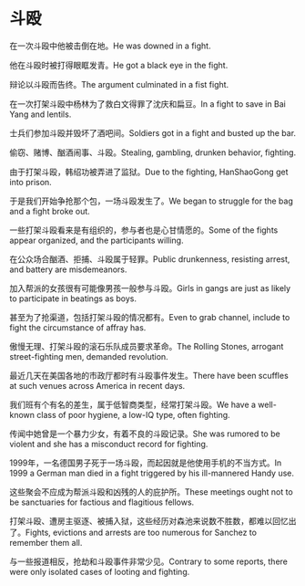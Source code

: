 # 斗殴

<p><span class="chinese">在一次斗殴中他被击倒在地。</span><span class="english">He was downed in a fight.</span></p>

<p><span class="chinese">他在斗殴时被打得眼眶发青。</span><span class="english">He got a black eye in the fight.</span></p>

<p><span class="chinese">辩论以斗殴而告终。</span><span class="english">The argument culminated in a fist fight.</span></p>

<p><span class="chinese">在一次打架斗殴中杨林为了救白文得罪了沈庆和扁豆。</span><span class="english">In a fight to save in Bai Yang and lentils.</span></p>

<p><span class="chinese">士兵们参加斗殴并毁坏了酒吧间。</span><span class="english">Soldiers got in a fight and busted up the bar.</span></p>

<p><span class="chinese">偷窃、赌博、酗酒闹事、斗殴。</span><span class="english">Stealing, gambling, drunken behavior, fighting.</span></p>

<p><span class="chinese">由于打架斗殴，韩绍功被弄进了监狱。</span><span class="english">Due to the fighting, HanShaoGong get into prison.</span></p>

<p><span class="chinese">于是我们开始争抢那个包，一场斗殴发生了。</span><span class="english">We began to struggle for the bag and a fight broke out.</span></p>

<p><span class="chinese">一些打架斗殴看来是有组织的，参与者也是心甘情愿的。</span><span class="english">Some of the fights appear organized, and the participants willing.</span></p>

<p><span class="chinese">在公众场合酗酒、拒捕、斗殴属于轻罪。</span><span class="english">Public drunkenness, resisting arrest, and battery are misdemeanors.</span></p>

<p><span class="chinese">加入帮派的女孩很有可能像男孩一般参与斗殴。</span><span class="english">Girls in gangs are just as likely to participate in beatings as boys.</span></p>

<p><span class="chinese">甚至为了抢渠道，包括打架斗殴的情况都有。</span><span class="english">Even to grab channel, include to fight the circumstance of affray has.</span></p>

<p><span class="chinese">傲慢无理、打架斗殴的滚石乐队成员要求革命。</span><span class="english">The Rolling Stones, arrogant street-fighting men, demanded revolution.</span></p>

<p><span class="chinese">最近几天在美国各地的市政厅都时有斗殴事件发生。</span><span class="english">There have been scuffles at such venues across America in recent days.</span></p>

<p><span class="chinese">我们班有个有名的差生，属于低智商类型，经常打架斗殴。</span><span class="english">We have a well-known class of poor hygiene, a low-IQ type, often fighting.</span></p>

<p><span class="chinese">传闻中她曾是一个暴力少女，有着不良的斗殴记录。</span><span class="english">She was rumored to be violent and she has a misconduct record for fighting.</span></p>

<p><span class="chinese">1999年，一名德国男子死于一场斗殴，而起因就是他使用手机的不当方式。</span><span class="english">In 1999 a German man died in a fight triggered by his ill-mannered Handy use.</span></p>

<p><span class="chinese">这些聚会不应成为帮派斗殴和凶残的人的庇护所。</span><span class="english">These meetings ought not to be sanctuaries for factious and flagitious fellows.</span></p>

<p><span class="chinese">打架斗殴、遭房主驱逐、被捕入狱，这些经历对森池来说数不胜数，都难以回忆出了。</span><span class="english">Fights, evictions and arrests are too numerous for Sanchez to remember them all.</span></p>

<p><span class="chinese">与一些报道相反，抢劫和斗殴事件非常少见。</span><span class="english">Contrary to some reports, there were only isolated cases of looting and fighting.</span></p>

